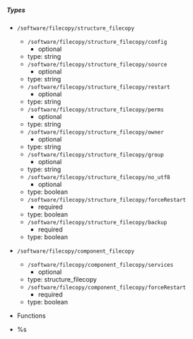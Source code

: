  ##### Types
  - `/software/filecopy/structure_filecopy`
    - `/software/filecopy/structure_filecopy/config`
      - optional
    - type: string
    - `/software/filecopy/structure_filecopy/source`
      - optional
    - type: string
    - `/software/filecopy/structure_filecopy/restart`
      - optional
    - type: string
    - `/software/filecopy/structure_filecopy/perms`
      - optional
    - type: string
    - `/software/filecopy/structure_filecopy/owner`
      - optional
    - type: string
    - `/software/filecopy/structure_filecopy/group`
      - optional
    - type: string
    - `/software/filecopy/structure_filecopy/no_utf8`
      - optional
    - type: boolean
    - `/software/filecopy/structure_filecopy/forceRestart`
      - required
    - type: boolean
    - `/software/filecopy/structure_filecopy/backup`
      - required
    - type: boolean
  - `/software/filecopy/component_filecopy`
    - `/software/filecopy/component_filecopy/services`
      - optional
    - type: structure_filecopy
    - `/software/filecopy/component_filecopy/forceRestart`
      - required
    - type: boolean

 - Functions
  - %s
